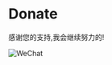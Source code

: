 # Donate

感谢您的支持,我会继续努力的!

![WeChat](https://photo-1300482669.cos.ap-shanghai.myqcloud.com/donate/wechatpay.png)
